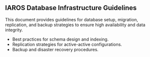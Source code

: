 ## IAROS Database Infrastructure Guidelines
This document provides guidelines for database setup, migration, replication, and backup strategies to ensure high availability and data integrity.
- Best practices for schema design and indexing.
- Replication strategies for active-active configurations.
- Backup and disaster recovery procedures.
